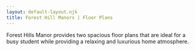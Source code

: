 ```yaml
---
layout: default-layout.njk
title: Forest Hill Manors | Floor Plans
---
```

<p>Forest Hills Manor provides two spacious floor plans that are ideal for a busy student while providing a relaxing and luxurious home atmosphere.
</p>